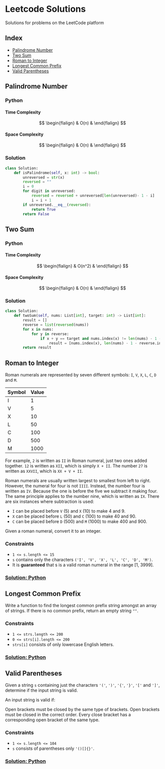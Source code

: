 # Leetcode Solutions
Solutions for problems on the LeetCode platform

## Index
- [Palindrome Number](#palindrome-number)
- [Two Sum](#two-sum)
- [Roman to Integer](#roman-to-integer)
- [Longest Common Prefix](#longest-common-prefix)
- [Valid Parentheses](#valid-parentheses)

## Palindrome Number
### Python
#### Time Complexity
$$
\begin{flalign}
& O(n) &
\end{flalign}
$$
#### Space Complexity
$$
\begin{flalign}
& O(n) &
\end{flalign}
$$
### Solution
```python
class Solution:
    def isPalindrome(self, x: int) -> bool:
        unreversed = str(x)
        reversed = ""
        i = 0
        for digit in unreversed:
            reversed = reversed + unreversed[len(unreversed)- 1 - i]
            i = i + 1
        if unreversed.__eq__(reversed):
            return True
        return False
```

## Two Sum
### Python
#### Time Complexity
$$
\begin{flalign}
& O(n^2) &
\end{flalign}
$$
#### Space Complexity
$$
\begin{flalign}
& O(n) &
\end{flalign}
$$
### Solution
```python
class Solution:
    def twoSum(self, nums: List[int], target: int) -> List[int]:
        result = []
        reverse = list(reversed(nums))
        for x in nums:
            for y in reverse:
                if x + y == target and nums.index(x) != len(nums) - 1 - reverse.index(y) and not result:
                    result = [nums.index(x), len(nums) - 1 - reverse.index(y)]
        return result
```

## Roman to Integer

Roman numerals are represented by seven different symbols: `I`, `V`, `X`, `L`, `C`, `D` and `M`.

| Symbol | Value  |  
| ------ | ------ |
| I      | 1      |
| V      | 5      |
| X      | 10     |
| L      | 50     |
| C      | 100    |
| D      | 500    |
| M      | 1000   |

For example, `2` is written as `II` in Roman numeral, just two ones added together. `12` is written as `XII`, which is simply `X + II`. 
The number `27` is written as `XXVII`, which is `XX + V + II`.

Roman numerals are usually written largest to smallest from left to right. However, the numeral for four is not `IIII`. 
Instead, the number four is written as `IV`. Because the one is before the five we subtract it making four. 
The same principle applies to the number nine, which is written as `IX`. There are six instances where subtraction is used:

* `I` can be placed before `V` (5) and `X` (10) to make 4 and 9. 
* `X` can be placed before `L` (50) and `C` (100) to make 40 and 90. 
* `C` can be placed before `D` (500) and `M` (1000) to make 400 and 900.

Given a roman numeral, convert it to an integer.

### Constraints
* `1 <= s.length <= 15`
* `s` contains only the characters `('I', 'V', 'X', 'L', 'C', 'D', 'M')`.
*  It is **guaranteed** that s is a valid roman numeral in the range [1, 3999].

### [Solution: Python](./Python/roman_to_integer.py)

## Longest Common Prefix

Write a function to find the longest common prefix string amongst an array of strings.
If there is no common prefix, return an empty string `""`.

### Constraints

* `1 <= strs.length <= 200`
* `0 <= strs[i].length <= 200`
* `strs[i]` consists of only lowercase English letters.

### [Solution: Python](./Python/longest_common_prefix.py)

## Valid Parentheses

Given a string `s` containing just the characters `'('`, `')'`, `'{'`, `'}'`, `'['` and `']'`, determine if the input string is valid.

An input string is valid if:

Open brackets must be closed by the same type of brackets.
Open brackets must be closed in the correct order.
Every close bracket has a corresponding open bracket of the same type.

### Constraints

* `1 <= s.length <= 104`
* `s` consists of parentheses only `'()[]{}'`.

### [Solution: Python](./Python/valid_parentheses.py)
